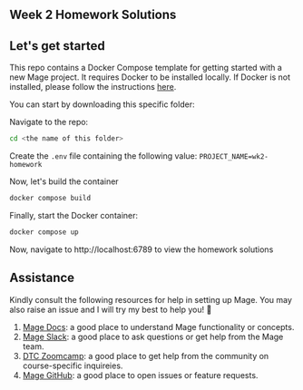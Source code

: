 ## Week 2 Homework Solutions

## Let's get started

This repo contains a Docker Compose template for getting started with a new Mage project. It requires Docker to be installed locally. If Docker is not installed, please follow the instructions [here](https://docs.docker.com/get-docker/). 

You can start by downloading this specific folder:

Navigate to the repo:

```bash
cd <the name of this folder>
```

Create the `.env` file containing the following value: `PROJECT_NAME=wk2-homework`

Now, let's build the container

```bash
docker compose build
```

Finally, start the Docker container:

```bash
docker compose up
```

Now, navigate to http://localhost:6789 to view the homework solutions

## Assistance
Kindly consult the following resources for help in setting up Mage. You may also raise an issue and I will try my best to help you! 🖤

1. [Mage Docs](https://docs.mage.ai/introduction/overview): a good place to understand Mage functionality or concepts.
2. [Mage Slack](https://www.mage.ai/chat): a good place to ask questions or get help from the Mage team.
3. [DTC Zoomcamp](https://github.com/DataTalksClub/data-engineering-zoomcamp/tree/main/week_2_workflow_orchestration): a good place to get help from the community on course-specific inquireies.
4. [Mage GitHub](https://github.com/mage-ai/mage-ai): a good place to open issues or feature requests.
